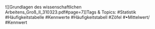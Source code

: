 
![[Grundlagen des wissenschaftlichen Arbeitens_Groß_II_310323.pdf#page=7]]Tags & Topics:
   #Statistik
   #Häufigkeitstabelle
   #Kennwerte
   #Häufigkeitstabell
   #Zöfel
   #•Mittelwert/
   #Kennwert